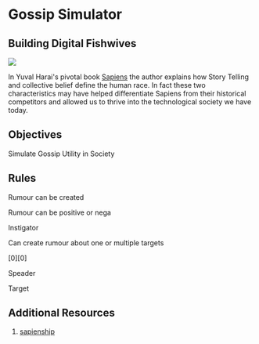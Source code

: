 # Gossip Simulator 

## Building Digital Fishwives 


![](https://imagevars.gulfnews.com/2018/8/17/1_16a084f96a4.2267449_3415340162_16a084f96a4_medium.jpg)

In Yuval Harai's pivotal book [Sapiens](https://www.ynharari.com/book/sapiens-2/) the author explains how Story Telling and collective belief define the human race. In fact these two characteristics may have helped differentiate Sapiens from their historical competitors and allowed us to thrive into the technological society we have today. 





Objectives
-----------

Simulate Gossip Utility in Society






Rules
-----------------



Rumour can be created

Rumour can be positive or nega


Instigator

Can create rumour about one or multiple targets

[0][0] 




Speader

Target




## Additional Resources

1. [sapienship](https://www.sapienship.co/activities/storytelling)
